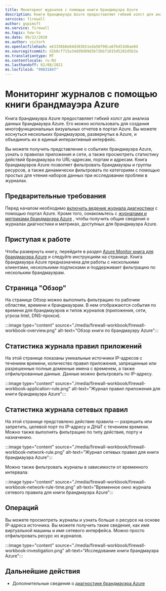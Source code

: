 ```yaml
---
title: Мониторинг журналов с помощью книги брандмауэра Azure
description: Книги брандмауэра Azure предоставляют гибкий холст для анализа данных брандмауэра Azure и создания полнофункциональных визуальных отчетов в портал Azure.
services: firewall
author: gopimsft
ms.service: firewall
ms.topic: how-to
ms.date: 09/22/2020
ms.author: victorh
ms.openlocfilehash: e63336b0e84d303b51eda56f90ca6fb453d8ae0d
ms.sourcegitcommit: d1b0cf715a34dd9d89d3b72bb71815d5202d5b3a
ms.translationtype: MT
ms.contentlocale: ru-RU
ms.lasthandoff: 02/08/2021
ms.locfileid: "99831847"
---
```

# <a name="monitor-logs-using-azure-firewall-workbook"></a>Мониторинг журналов с помощью книги брандмауэра Azure

Книга брандмауэра Azure предоставляет гибкий холст для анализа данных брандмауэра Azure. Его можно использовать для создания многофункциональных визуальных отчетов в портал Azure. Вы можете коснуться нескольких брандмауэров, развернутых в Azure, и объединить их в единый интерактивный интерфейс.

Вы можете получить представление о событиях брандмауэра Azure, узнать о правилах приложения и сети, а также просмотреть статистику действий брандмауэра по URL-адресам, портам и адресам. Книга брандмауэров Azure позволяет фильтровать брандмауэры и группы ресурсов, а также динамически фильтровать по категориям с помощью простых для чтения наборов данных при исследовании проблем в журналах. 

## <a name="prerequisites"></a>Предварительные требования

Перед началом необходимо [включить ведение журнала диагностики](firewall-diagnostics.md#enable-diagnostic-logging-through-the-azure-portal) с помощью портал Azure. Кроме того, ознакомьтесь с [журналами и метриками брандмауэра Azure](logs-and-metrics.md) , чтобы получить общие сведения о журналах диагностики и метриках, доступных для брандмауэра Azure.

## <a name="get-started"></a>Приступая к работе

Чтобы развернуть книгу, перейдите в раздел [Azure Monitor книга для брандмауэра Azure](https://github.com/Azure/Azure-Network-Security/tree/master/Azure%20Firewall/Workbook%20-%20Azure%20Firewall%20Monitor%20Workbook) и следуйте инструкциям на странице. Книга брандмауэра Azure предназначена для работы с несколькими клиентами, несколькими подписками и поддерживает фильтрацию по нескольким брандмауэрам.

## <a name="overview-page"></a>Страница "Обзор"

На странице Обзор можно выполнить фильтрацию по рабочим областям, времени и брандмауэрам. В нем отображаются события по времени для брандмауэров и типов журналов (приложения, сети, угроза Intel, DNS-прокси).

:::image type="content" source="./media/firewall-workbook/firewall-workbook-overview.png" alt-text="Обзор книги по брандмауэру Azure":::

## <a name="application-rule-log-statistics"></a>Статистика журнала правил приложений

На этой странице показаны уникальные источники IP-адресов с течением времени, количество правил приложения, запрещенные или разрешенные полные доменные имена с временем, а также отфильтрованные данные. Данные можно фильтровать по IP-адресу.

:::image type="content" source="./media/firewall-workbook/firewall-workbook-application-rule.png" alt-text="Журнал правил приложения для книги брандмауэра Azure":::

## <a name="network-rule-log-statistics"></a>Статистика журнала сетевых правил

На этой странице представлено действие правила — разрешить или запретить, целевой порт по IP-адресу и ДНаТ с течением времени. Можно также выполнять фильтрацию по типу действия, порту и назначению.

:::image type="content" source="./media/firewall-workbook/firewall-workbook-network-rule.png" alt-text="Журнал сетевых правил для книги брандмауэра Azure":::

Можно также фильтровать журналы в зависимости от временного интервала:

:::image type="content" source="./media/firewall-workbook/firewall-workbook-network-rule-time.png" alt-text="Временное окно журнала сетевого правила для книги брандмауэра Azure":::

## <a name="investigations"></a>Операций

Вы можете просмотреть журналы и узнать больше о ресурсе на основе IP-адреса источника. Вы можете получить такие сведения, как имя виртуальной машины и имя сетевого интерфейса. Можно просто отфильтровать ресурс из журналов.

:::image type="content" source="./media/firewall-workbook/firewall-workbook-investigation.png" alt-text="Исследование книги брандмауэра Azure":::

## <a name="next-steps"></a>Дальнейшие действия

- Дополнительные сведения о [диагностике брандмауэра Azure](firewall-diagnostics.md)
